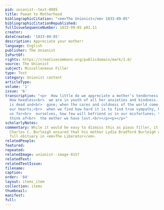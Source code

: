 ```yaml
---
pid: unionist--text-0085
title: Paean to Motherhood
bibliographicCitation: "<em>The Unionist</em> 1833-09-05"
bibliographicCitationRepublished: 
fullIssueSequenceNumber: 1833-09-05 p01.11
creator: 
dateCreated: '1833-09-05'
description: Appreciate your mother!
language: English
publisher: The Unionist
IsPartOf: 
rights: https://creativecommons.org/publicdomain/mark/1.0/
source: The Unionist
subject: Miscellaneous Filler
type: Text
category: Unionist content
articleType: 
volume: '1'
issue: '6'
transcription: "<p>  How little do we appreciate a mother’s tenderness while living!
  How heedless<br>  we are in youth of all her anxieties and kindness. But when she
  is dead and<br>  gone; when the cares and coldness of the world come withering to
  our hearts;<br>  when we find how hard it is to find true sympathy, how few love
  us for<br>  ourselves, how few will befriend us in our misfortunes; then it is we
  think of<br>  the mother we have lost.<br></p><p></p>"
scholarlyNotes: 
commentary: While it would be easy to dismiss this as pious filler, it is a fact that
  Charles C. Burleigh ensured that his mother Lydia Bradford Burleigh would have a
  full obituary in <em>The Liberator</em>.
relatedPeople: 
featured: 
repeated: 
relatedImage: unionist--image-0157
relatedText: 
relatedTextIssue: 
filename: 
caption: 
order: '84'
layout: items_item
collection: items
thumbnail: 
manifest: 
full: 
---
```

